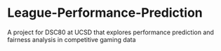 # League-Performance-Prediction
A project for DSC80 at UCSD that explores performance prediction and fairness analysis in competitive gaming data
